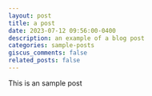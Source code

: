 ```yaml
---
layout: post
title: a post 
date: 2023-07-12 09:56:00-0400
description: an example of a blog post 
categories: sample-posts
giscus_comments: false
related_posts: false
---
```

This is an sample post
